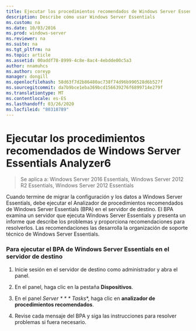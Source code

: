 ```yaml
---
title: Ejecutar los procedimientos recomendados de Windows Server Essentials Analyzer6
description: Describe cómo usar Windows Server Essentials
ms.custom: na
ms.date: 10/03/2016
ms.prod: windows-server
ms.reviewer: na
ms.suite: na
ms.tgt_pltfrm: na
ms.topic: article
ms.assetid: 00addf78-8999-4c8e-8ac4-4ebdde00c5a3
author: nnamuhcs
ms.author: coreyp
manager: dongill
ms.openlocfilehash: 58d63f7d2b86480ac738f74d96b990528d6b527f
ms.sourcegitcommit: da7b9bce1eba369bcd156639276f6899714e279f
ms.translationtype: MT
ms.contentlocale: es-ES
ms.lasthandoff: 03/26/2020
ms.locfileid: "80318789"
---
```

# <a name="run-the-windows-server-essentials-best-practices-analyzer6"></a>Ejecutar los procedimientos recomendados de Windows Server Essentials Analyzer6

>Se aplica a: Windows Server 2016 Essentials, Windows Server 2012 R2 Essentials, Windows Server 2012 Essentials

Cuando termine de migrar la configuración y los datos a Windows Server Essentials, debe ejecutar el Analizador de procedimientos recomendados de Windows Server Essentials (BPA) en el servidor de destino. El BPA examina un servidor que ejecuta Windows Server Essentials y presenta un informe que describe los problemas y proporciona recomendaciones para resolverlos. Las recomendaciones las desarrolla la organización de soporte técnico de Windows Server Essentials.  
  
### <a name="to-run-the--windows-server-essentials-bpa-on-the-destination-server"></a>Para ejecutar el BPA de Windows Server Essentials en el servidor de destino  
  
1.  Inicie sesión en el servidor de destino como administrador y abra el panel.  
  
2.  En el panel, haga clic en la pestaña **Dispositivos**.  
  
3.  En el panel *Server * * * Tasks**, haga clic en **analizador de procedimientos recomendados**.  
  
4.  Revise cada mensaje del BPA y siga las instrucciones para resolver problemas si fuera necesario.

